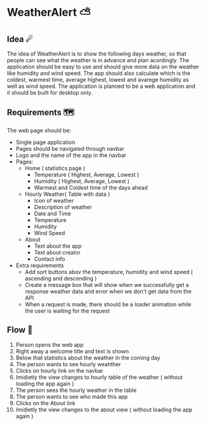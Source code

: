 # WeatherAlert ⛅
## Idea ☄
The idea of WeatherAlert is to show the following days weather, so that people can see what the weather is in advance and plan acordingly. The application should be easy to use and should give more data on the weather like humidity and wind speed. The app should also calculate which is the coldest, warmest time, average highest, lowest and avarege humidity as well as wind speed. The application is planned to be a web application and it should be built for desktop only. 
## Requirements 🗺
The web page should be:
* Single page application
* Pages should be navigated through navbar
* Logo and the name of the app in the navbar
* Pages:
  * Home ( statistics page )
    * Temperature ( Highest, Average, Lowest )
    * Humidity ( Highest, Average, Lowest )
    * Warmest and Coldest time of the days ahead
  * Hourly Weather( Table with data )
    * Icon of weather
    * Description of weather
    * Date and Time
    * Temperature
    * Humidity
    * Wind Speed
  * About
    * Text about the app
    * Text about creator
    * Contact info
* Extra requirements
  * Add sort buttons abov the temperature, humidity and wind speed ( ascending and descending )
  * Create a message box that will show when we successfully get a response weather data and error when we don't get data from the API
  * When a request is made, there should be a loader animation while the user is waiting for the request
## Flow 🌈
1. Person opens the web app
2. Right away a welcome title and text is shown
3. Below that statistics about the weather in the coming day
4. The person wants to see hourly weahther
5. Clicks on hourly link on the navbar
6. Imidietly the view changes to hourly table of the weather ( without loading the app again )
7. The person sees the hourly weather in the table 
8. The person wants to see who made this app
9. Clicks on the About link
10. Imidietly the view changes to the about view ( without loading the app again )
